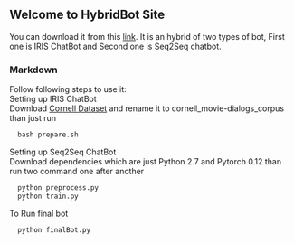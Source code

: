 ## Welcome to HybridBot Site

You can download it from this [link](https://github.com/FundamentalEq/Seq2seqchatBot). It is an hybrid of two types of bot, First one is IRIS ChatBot and Second one is Seq2Seq chatbot.


### Markdown

Follow following steps to use it:  
Setting up IRIS ChatBot  
Download [Cornell Dataset](https://www.cs.cornell.edu/~cristian/Cornell_Movie-Dialogs_Corpus.html) and rename it to cornell_movie-dialogs_corpus than just run
```markdown
  bash prepare.sh
```
Setting up Seq2Seq ChatBot  
Download dependencies which are just Python 2.7 and Pytorch 0.12 than run two command one after another
```markdown
  python preprocess.py
  python train.py
```

To Run final bot
```markdown
  python finalBot.py
```
